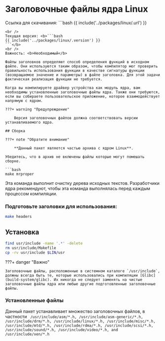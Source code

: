 # Заголовочные файлы ядра Linux 

Ссылка для скачивания: ```bash 
{{ include('../packages/linux/.url') }}
```
<br />
Текущая версия: <b>```bash 
{{ include('../packages/linux/.version') }}
```</b>
<br />
Важность: <b>Необходимый</b>

Файлы заголовков определяют способ определения функций в исходном файле. Они используются таким образом, чтобы компилятор мог проверить правильность использования функции в качестве сигнатуры функции (возвращаемое значение и параметры) в файле заголовка. Для этой задачи фактическая реализация функции не требуется.

Когда вы компилируете драйвер устройства как модуль ядра, вам необходимы установленные заголовочные файлы ядра. Также они требуются, если вы собираете пользовательское приложение, которое взаимодействует напрямую с ядром.

???+ warning "Предупреждение"

    Версия заголовочных файлов должна соответствовать версии устанавливаемого ядра.

## Сборка

???+ note "Обратите внимание"

    **Данный пакет является частью архива с ядром Linux**.

Убедитесь, что в архив не включены файлы которые могут помешать сборке.

```bash
make mrproper
```

Эта команда выполнит очистку дерева исходных текстов. Разработчики ядра рекомендуют, чтобы эта команда выполнялась перед каждым процессом компиляции.

### Подготовьте заголовки для использования:

```bash
make headers
```

## Установка

```bash
find usr/include -name '.*' -delete
rm usr/include/Makefile
cp -rv usr/include $LIN/usr
```

???+ danger "Важно"

    Заголовочные файлы, расположенные в системном каталоге `/usr/include`, должны всегда быть те, которые использовались при компиляции [Glibc](build-system/glibc). Их никогда не следует заменять на чистые заголовочные файлы ядра или любые другие подготовленные заголовочные файлы.

### Установленные файлы

Данный пакет устанавливает множество заголовочных файлов, в частности ` /usr/include/asm/*.h, /usr/include/asm-generic/*.h, /usr/include/drm/*.h, /usr/include/linux/*.h, /usr/include/misc/*.h, /usr/include/mtd/*.h, /usr/include/rdma/*.h, /usr/include/scsi/*.h, /usr/include/sound/*.h, /usr/include/video/*.h, and /usr/include/xen/*.h`
